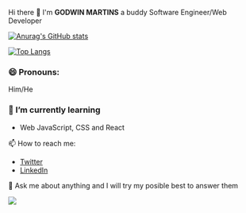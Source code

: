  Hi there 👋
I'm **GODWIN MARTINS** a buddy Software Engineer/Web Developer



[![Anurag's GitHub stats](https://github-readme-stats.vercel.app/api?username=gmcodes20)](https://github.com/anuraghazra/github-readme-stats)

[![Top Langs](https://github-readme-stats.vercel.app/api/top-langs/?username=anuraghazra)](https://github.com/anuraghazra/github-readme-stats)
<!--
**gmcodes20/gmcodes20** is a ✨ _special_ ✨ repository because its `README.md` (this file) appears on your GitHub profile.

Here are some ideas to get you started:

- 🔭 I’m currently working on ...


- 👯 I’m looking to collaborate on ...
- 🤔 I’m looking for help with ...
- 💬 Ask me about ...
- 📫 How to reach me: ...
 ...
- ⚡ Fun fact: ...
-->

###  😄 Pronouns:
Him/He


### 🌱 I’m currently learning
- Web JavaScript, CSS and React


📫 How to reach me:
- [Twitter](https://twitter.com/gmcodes20?s=20)
- [LinkedIn](https://www.linkedin.com/in/godwin-martins-990165204)

💬 Ask me about anything and I will try my posible best to answer them


![](https://hit.yhype.me/github/profile?user_id=37496325)
